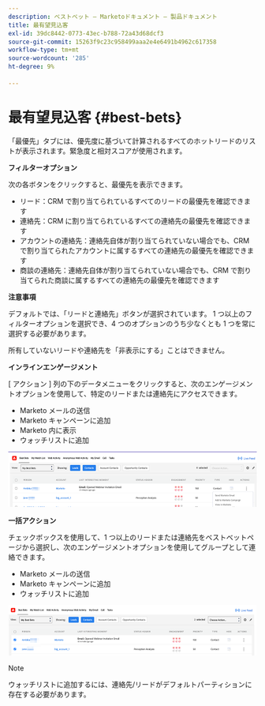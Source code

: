 ```yaml
---
description: ベストベット — Marketoドキュメント — 製品ドキュメント
title: 最有望見込客
exl-id: 39dc8442-0773-43ec-b788-72a43d68dcf3
source-git-commit: 15263f9c23c958499aaa2e4e6491b4962c617358
workflow-type: tm+mt
source-wordcount: '285'
ht-degree: 9%

---
```


# 最有望見込客 {#best-bets}

「最優先」タブには、優先度に基づいて計算されるすべてのホットリードのリストが表示されます。緊急度と相対スコアが使用されます。

**フィルターオプション**

次の各ボタンをクリックすると、最優先を表示できます。

* リード：CRM で割り当てられているすべてのリードの最優先を確認できます
* 連絡先：CRM に割り当てられているすべての連絡先の最優先を確認できます
* アカウントの連絡先：連絡先自体が割り当てられていない場合でも、CRM で割り当てられたアカウントに属するすべての連絡先の最優先を確認できます
* 商談の連絡先：連絡先自体が割り当てられていない場合でも、CRM で割り当てられた商談に属するすべての連絡先の最優先を確認できます

**注意事項**

デフォルトでは、「リードと連絡先」ボタンが選択されています。 1 つ以上のフィルターオプションを選択でき、4 つのオプションのうち少なくとも 1 つを常に選択する必要があります。

所有していないリードや連絡先を「非表示にする」ことはできません。

**インラインエンゲージメント**

[ アクション ] 列の下のデータメニューをクリックすると、次のエンゲージメントオプションを使用して、特定のリードまたは連絡先にアクセスできます。

* Marketo メールの送信
* Marketo キャンペーンに追加
* Marketo 内に表示  
* ウォッチリストに追加

![](assets/best-bets-1.png)

**一括アクション**

チェックボックスを使用して、1 つ以上のリードまたは連絡先をベストベットページから選択し、次のエンゲージメントオプションを使用してグループとして連絡できます。

* Marketo メールの送信
* Marketo キャンペーンに追加
* ウォッチリストに追加

![](assets/best-bets-2.png)

>[!NOTE]
>
>ウォッチリストに追加するには、連絡先/リードがデフォルトパーティションに存在する必要があります。
